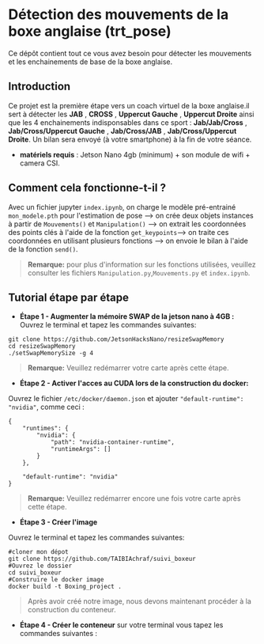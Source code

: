 # Détection des mouvements de la boxe anglaise (trt_pose)
Ce dépôt contient tout ce vous avez besoin pour détecter les mouvements et les enchainements de base de la boxe anglaise.

## Introduction
Ce projet est la première étape vers un coach virtuel de la boxe anglaise.il sert à détecter les **JAB** , **CROSS** , **Uppercut Gauche** , **Uppercut Droite** ainsi que les 4 enchainements indisponsables dans ce sport : **Jab/Jab/Cross** , **Jab/Cross/Uppercut Gauche** , **Jab/Cross/JAB** , **Jab/Cross/Uppercut Droite**. Un bilan sera envoyé (à votre smartphone) à la fin de votre séance. 
- **matériels requis** : Jetson Nano 4gb (minimum) + son module de wifi + camera CSI.
## Comment cela fonctionne-t-il ?
Avec un fichier jupyter `index.ipynb`, on charge le modèle pré-entrainé `mon_modele.pth` pour l'estimation de pose --> on crée deux objets instances à partir de `Mouvements()` et `Manipulation()` --> on extrait les coordonnées des points clés à l'aide de la fonction `get_keypoints`--> on traite ces coordonnées en utilisant plusieurs fonctions --> on envoie le bilan à l'aide de la fonction `send()`.
> **Remarque:** pour plus d'information sur les fonctions utilisées, veuillez consulter les fichiers `Manipulation.py`,`Mouvements.py` et `index.ipynb`.

## Tutorial étape par étape
- **Étape 1 - Augmenter la mémoire SWAP de la jetson nano à 4GB :** 
Ouvrez le terminal et tapez les commandes suivantes:
```shell
git clone https://github.com/JetsonHacksNano/resizeSwapMemory
cd resizeSwapMemory
./setSwapMemorySize -g 4
```
> **Remarque:** Veuillez redémarrer votre carte après cette étape. 
- **Étape 2 - Activer l'acces au CUDA lors de la construction du docker:** 

Ouvrez le fichier `/etc/docker/daemon.json` et ajouter `"default-runtime": "nvidia"`, comme ceci :
```shell
{
    "runtimes": {
        "nvidia": {
            "path": "nvidia-container-runtime",
            "runtimeArgs": []
        }
    },

    "default-runtime": "nvidia"
}
```
> **Remarque:** Veuillez redémarrer encore une fois votre carte après cette étape. 

- **Étape 3 - Créer l'image**

Ouvrez le terminal et tapez les commandes suivantes:
```shell
#cloner mon dépot
git clone https://github.com/TAIBIAchraf/suivi_boxeur
#Ouvrez le dossier 
cd suivi_boxeur
#Construire le docker image
docker build -t Boxing_project .
```
> Après avoir créé notre image, nous devons maintenant procéder à la construction du conteneur.

- **Étape 4 - Créer le conteneur**
sur votre terminal vous tapez les commandes suivantes :











